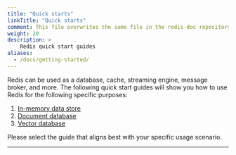 ```yaml
---
title: "Quick starts"
linkTitle: "Quick starts"
comment: This file overwrites the same file in the redis-doc repository.
weight: 20
description: >
    Redis quick start guides
aliases:
  - /docs/getting-started/
---
```


Redis can be used as a database, cache, streaming engine, message broker, and more. The following quick start guides will show you how to use Redis for the following specific purposes:

1. [In-memory data store](/docs/get-started/data-structure-store)
2. [Document database](/docs/get-started/document-database)
3. [Vector database](/docs/get-started/vector-database)

Please select the guide that aligns best with your specific usage scenario.

<hr>